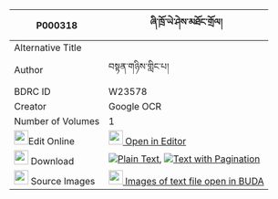 |P000318|ཞི་ཁྲོ་ཡེ་ཤེས་མཐོང་གྲོལ། 
| --- | --- 
|Alternative Title |
|Author| བསྟན་གཉིས་གླིང་པ།
|BDRC ID | W23578
|Creator | Google OCR
|Number of Volumes| 1
|<img width="25" src="https://img.icons8.com/color/25/000000/edit-property.png">Edit Online| [<img width="25" src="https://avatars.githubusercontent.com/u/45091458?s=200&v=4"> Open in Editor](http://editor.openpecha.org/P000318)
|<img width="25" src="https://img.icons8.com/fluent/48/000000/download-2.png"/>  Download | [![](https://img.icons8.com/color/20/000000/txt.png)Plain Text](https://github.com/Openpecha/P000318/releases/download/v1/shyi_tro_yeshe_tong_drol_plain_P000318.zip), [![](https://img.icons8.com/color/20/000000/txt.png)Text with Pagination](https://github.com/Openpecha/P000318/releases/download/v1/shyi_tro_yeshe_tong_drol_pages_P000318.zip)
|<img width="25" src="https://img.icons8.com/plasticine/100/000000/pictures-folder.png"/>  Source Images | [<img width="25" src="https://library.bdrc.io/icons/BUDA-small.svg"> Images of text file open in BUDA](https://library.bdrc.io/show/bdr:W23578)